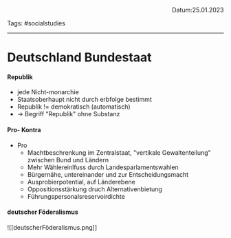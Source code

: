 <p align="right">Datum:25.01.2023</p>

Tags: #socialstudies 

---
# Deutschland Bundestaat
#### Republik
- jede Nicht-monarchie
- Staatsoberhaupt nicht durch erbfolge bestimmt
- Republik != demokratisch (automatisch)
- → Begriff "Republik" ohne Substanz

#### Pro- Kontra

- Pro
	- Machtbeschrenkung im Zentralstaat, "vertikale Gewaltenteilung" zwischen Bund und Ländern
	- Mehr Wählereinlfuss durch Landesparlamentswahlen
	- Bürgernähe, untereinander und zur Entscheidungsmacht
	- Ausprobierpotential, auf Länderebene
	- Oppositionsstärkung druch Alternativenbietung
	- Führungspersonalsreservoirdichte 

#### deutscher Föderalismus
![[deutscherFöderalismus.png]]